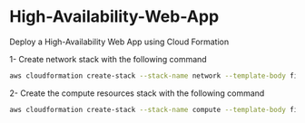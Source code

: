 # High-Availability-Web-App
Deploy a High-Availability Web App using Cloud Formation

1- Create network stack with the following command
```bash
aws cloudformation create-stack --stack-name network --template-body file://network.yaml  --parameter file://network-prams.json --profile IaC
```

2- Create the compute resources stack with the following command
```bash
aws cloudformation create-stack --stack-name compute --template-body file://compute.yaml  --parameter file://compute-prams.json --capabilities "CAPABILITY_IAM" "CAPABILITY_NAMED_IAM" --profile IaC
```